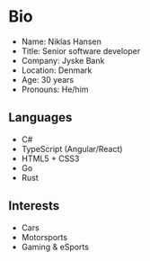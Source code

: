 # Bio

- Name: Niklas Hansen
- Title: Senior software developer
- Company: Jyske Bank
- Location: Denmark
- Age: 30 years
- Pronouns: He/him

## Languages

- C#
- TypeScript (Angular/React)
- HTML5 + CSS3
- Go
- Rust

## Interests

- Cars
- Motorsports
- Gaming & eSports
